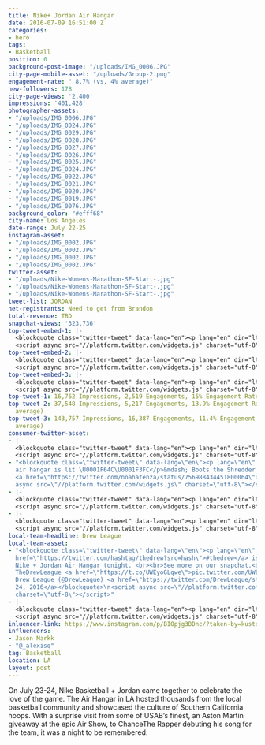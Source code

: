 ```yaml
---
title: Nike+ Jordan Air Hangar
date: 2016-07-09 16:51:00 Z
categories:
- hero
tags:
- Basketball
position: 0
background-post-image: "/uploads/IMG_0006.JPG"
city-page-mobile-asset: "/uploads/Group-2.png"
engagement-rate: " 8.7% (vs. 4% average)"
new-followers: 178
city-page-views: '2,400'
impressions: '401,428'
photographer-assets:
- "/uploads/IMG_0006.JPG"
- "/uploads/IMG_0024.JPG"
- "/uploads/IMG_0029.JPG"
- "/uploads/IMG_0028.JPG"
- "/uploads/IMG_0027.JPG"
- "/uploads/IMG_0026.JPG"
- "/uploads/IMG_0025.JPG"
- "/uploads/IMG_0024.JPG"
- "/uploads/IMG_0022.JPG"
- "/uploads/IMG_0021.JPG"
- "/uploads/IMG_0020.JPG"
- "/uploads/IMG_0019.JPG"
- "/uploads/IMG_0076.JPG"
background_color: "#efff68"
city-name: Los Angeles
date-range: July 22-25
instagram-asset:
- "/uploads/IMG_0002.JPG"
- "/uploads/IMG_0002.JPG"
- "/uploads/IMG_0002.JPG"
- "/uploads/IMG_0002.JPG"
twitter-asset:
- "/uploads/Nike-Womens-Marathon-SF-Start-.jpg"
- "/uploads/Nike-Womens-Marathon-SF-Start-.jpg"
- "/uploads/Nike-Womens-Marathon-SF-Start-.jpg"
tweet-list: JORDAN
net-registrants: Need to get from Brandon
total-revenue: TBD
snapchat-views: '323,736'
top-tweet-embed-1: |-
  <blockquote class="twitter-tweet" data-lang="en"><p lang="en" dir="ltr">SoCal bound. Nike + Jordan celebrate hoop culture at the Air Hangar, 7.23-24. Book: <a href="https://t.co/qN9D3VTyhu">https://t.co/qN9D3VTyhu</a> <a href="https://twitter.com/hashtag/UNITE?src=hash">#UNITE</a> <a href="https://t.co/tFqsjHv0Oi">pic.twitter.com/tFqsjHv0Oi</a></p>&mdash; Nike Los Angeles (@NikeLA) <a href="https://twitter.com/NikeLA/status/756217188609060864">July 21, 2016</a></blockquote>
  <script async src="//platform.twitter.com/widgets.js" charset="utf-8"></script>
top-tweet-embed-2: |-
  <blockquote class="twitter-tweet" data-lang="en"><p lang="en" dir="ltr">One team. One goal. Book your spot for the Nike + Jordan Air Hangar, starting 7.23: <a href="https://t.co/VljKDMgkLg">https://t.co/VljKDMgkLg</a> <a href="https://twitter.com/hashtag/UNITE?src=hash">#UNITE</a> <a href="https://t.co/fpWByovtGt">pic.twitter.com/fpWByovtGt</a></p>&mdash; Nike Los Angeles (@NikeLA) <a href="https://twitter.com/NikeLA/status/755506246682308608">July 19, 2016</a></blockquote>
  <script async src="//platform.twitter.com/widgets.js" charset="utf-8"></script>
top-tweet-embed-3: |-
  <blockquote class="twitter-tweet" data-lang="en"><p lang="en" dir="ltr">LA’s very own. <br><br>The <a href="https://twitter.com/DrewLeague">@drewleague</a>, <a href="https://twitter.com/hashtag/unlimitedtogether?src=hash">#unlimitedtogether</a>. <a href="https://t.co/fdsayDj2IP">pic.twitter.com/fdsayDj2IP</a></p>&mdash; Nike Los Angeles (@NikeLA) <a href="https://twitter.com/NikeLA/status/757045013331062785">July 24, 2016</a></blockquote>
  <script async src="//platform.twitter.com/widgets.js" charset="utf-8"></script>
top-tweet-1: 16,762 Impressions, 2,519 Engagements, 15% Engagement Rate (vs. 4% average)
top-tweet-2: 37,548 Impressions, 5,217 Engagements, 13.9% Engagement Rate (vs. 4%
  average)
top-tweet-3: 143,757 Impressions, 16,387 Engagements, 11.4% Engagement Rate (vs. 4%
  average)
consumer-twitter-asset:
- |-
  <blockquote class="twitter-tweet" data-lang="en"><p lang="en" dir="ltr">Yoooo <a href="https://twitter.com/Airdogg55">@Airdogg55</a> legit dunked over <a href="https://twitter.com/clipperdarrell">@clipperdarrell</a> at the Air Hangar <a href="https://twitter.com/hashtag/unlimitedtogether?src=hash">#unlimitedtogether</a> <a href="https://t.co/8b7iHf8EWV">pic.twitter.com/8b7iHf8EWV</a></p>&mdash; Alex Dubov (@AlexDubov) <a href="https://twitter.com/AlexDubov/status/757094171639361536">July 24, 2016</a></blockquote>
  <script async src="//platform.twitter.com/widgets.js" charset="utf-8"></script>
- "<blockquote class=\"twitter-tweet\" data-lang=\"en\"><p lang=\"en\" dir=\"ltr\">Nike
  air hangar is lit \U0001F64C\U0001F3FC</p>&mdash; Boots the Shredder (@noahatenza)
  <a href=\"https://twitter.com/noahatenza/status/756988434451800064\">July 23, 2016</a></blockquote>\n<script
  async src=\"//platform.twitter.com/widgets.js\" charset=\"utf-8\"></script>"
- |-
  <blockquote class="twitter-tweet" data-lang="en"><p lang="en" dir="ltr">Bruh the Nike Air Hanger musta been crazy lit... <a href="https://t.co/yDGLeDvPeY">pic.twitter.com/yDGLeDvPeY</a></p>&mdash; Thank You Wade (@white_rayAllen) <a href="https://twitter.com/white_rayAllen/status/757287458165972992">July 24, 2016</a></blockquote>
  <script async src="//platform.twitter.com/widgets.js" charset="utf-8"></script>
- |-
  <blockquote class="twitter-tweet" data-lang="en"><p lang="en" dir="ltr">Even Chris brown got involved in the dunk contest on Saturday at the Nike air hanger <a href="https://t.co/UCVK0ObRWS">pic.twitter.com/UCVK0ObRWS</a></p>&mdash; NICK HAMILTON (@NickHamiltonLA) <a href="https://twitter.com/NickHamiltonLA/status/757256742191239168">July 24, 2016</a></blockquote>
  <script async src="//platform.twitter.com/widgets.js" charset="utf-8"></script>
local-team-headline: Drew League
local-team-asset:
- "<blockquote class=\"twitter-tweet\" data-lang=\"en\"><p lang=\"en\" dir=\"ltr\"><a
  href=\"https://twitter.com/hashtag/thedrew?src=hash\">#thedrew</a> is over at the
  Nike + Jordan Air Hangar tonight. <br><br>See more on our snapchat.<br><br>\U0001F47B
  TheDrewLeague <a href=\"https://t.co/UWEyoGLqwe\">pic.twitter.com/UWEyoGLqwe</a></p>&mdash;
  Drew League (@DrewLeague) <a href=\"https://twitter.com/DrewLeague/status/757003227875438592\">July
  24, 2016</a></blockquote>\n<script async src=\"//platform.twitter.com/widgets.js\"
  charset=\"utf-8\"></script>"
- |-
  <blockquote class="twitter-tweet" data-lang="en"><p lang="en" dir="ltr">Commissioner Smiley remembers the late Hank Salvatori before Hank&#39;s Houdini&#39;s All-Stars vs. Salvatori&#39;s <a href="https://twitter.com/NoShnacks">@NoShnacks</a> <a href="https://t.co/b2dB4zianj">pic.twitter.com/b2dB4zianj</a></p>&mdash; Drew League (@DrewLeague) <a href="https://twitter.com/DrewLeague/status/757004229827375104">July 24, 2016</a></blockquote>
  <script async src="//platform.twitter.com/widgets.js" charset="utf-8"></script>
inluencer-link: https://www.instagram.com/p/BIOpjg3BDnc/?taken-by=kustoo
influencers:
- Jason Markk
- "@_alexisq"
tag: Basketball
location: LA
layout: post
---
```


On July 23-24, Nike Basketball + Jordan came together to celebrate the love of the game. The Air Hangar in LA hosted thousands from the local basketball community and showcased the culture of Southern California hoops. With a surprise visit from some of USAB’s finest, an Aston Martin giveaway at the epic Air Show, to ChanceThe Rapper debuting his song for the team, it was a night to be remembered.  